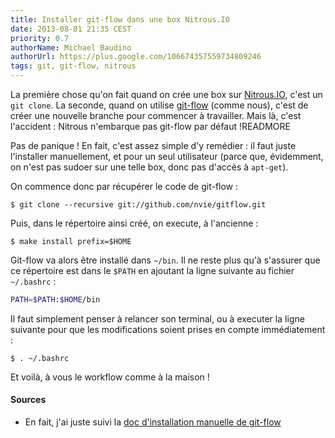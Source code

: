 ```yaml
---
title: Installer git-flow dans une box Nitrous.IO
date: 2013-08-01 21:35 CEST
priority: 0.7
authorName: Michael Baudino
authorUrl: https://plus.google.com/106674357559734809246
tags: git, git-flow, nitrous
---
```


La première chose qu'on fait quand on crée une box sur [Nitrous.IO](https://www.nitrous.io/join/AkeaRDCF-N8), c'est un `git clone`. La seconde, quand on utilise [git-flow](http://nvie.com/posts/a-successful-git-branching-model) (comme nous), c'est de créer une nouvelle branche pour commencer à travailler. Mais là, c'est l'accident : Nitrous n'embarque pas git-flow par défaut !READMORE

Pas de panique ! En fait, c'est assez simple d'y remédier : il faut juste l'installer manuellement, et pour un seul utilisateur (parce que, évidemment, on n'est pas sudoer sur une telle box, donc pas d'accès à `apt-get`).

On commence donc par récupérer le code de git-flow :

```shell
$ git clone --recursive git://github.com/nvie/gitflow.git
```

Puis, dans le répertoire ainsi créé, on execute, à l'ancienne :

```shell
$ make install prefix=$HOME
```

Git-flow va alors être installé dans `~/bin`. Il ne reste plus qu'à s'assurer que ce répertoire est dans le `$PATH` en ajoutant la ligne suivante au fichier `~/.bashrc` :

```bash
PATH=$PATH:$HOME/bin
```

Il faut simplement penser à relancer son terminal, ou à executer la ligne suivante pour que les modifications soient prises en compte immédiatement :

```shell
$ . ~/.bashrc
```

Et voilà, à vous le workflow comme à la maison !

#### Sources

* En fait, j'ai juste suivi la [doc d'installation manuelle de git-flow](https://github.com/nvie/gitflow/wiki/Manual-installation)
